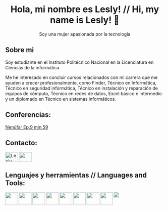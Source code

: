 
<h1 align="center"> Hola, mi nombre es Lesly! // Hi, my name is Lesly! 👋</h1>
<p align="center"> Soy una mujer apasionada por la tecnología</p>

## Sobre mi
<p>Soy estudiante en el Instituto Politécnico Nacional en la Licenciatura en Ciencias de la informática.</p>
<p>Me he interesado en concluir cursos relacionados con mi carrera que me ayuden a crecer profesionalmente, como Finder, Técnico en Informática, Técnico en seguridad informática, Técnico en instalación y reparación de equipos de cómputo, Técnico en redes de datos, Excel básico e intermedio y un diplomado en Técnico en sistemas informáticos.</p>

## Conferencias:
<a href="https://www.youtube.com/live/1koMw0F0yNs?feature=share">Nenúfar Ep.9 min.59</a>

## Contacto: 
<p align="left">
<a href="www.linkedin.com/in/lesly-paola-rivera-vargas" ><img align="center" src="https://upload.wikimedia.org/wikipedia/commons/thumb/0/01/LinkedIn_Logo.svg/2560px-LinkedIn_Logo.svg.png" alt="Lesly Paola Rivera Vargas" height="30" width="40" /></a>
<a href="https://instagram.com/leslyriverav/"><img align="center" src="https://raw.githubusercontent.com/rahuldkjain/github-profile-readme-generator/master/src/images/icons/Social/instagram.svg" height="30" width="40" /></a>
</p> 


## Lenguajes y herramientas // Languages and Tools: 
 <img align="left" src="https://upload.wikimedia.org/wikipedia/commons/thumb/2/27/PHP-logo.svg/2560px-PHP-logo.svg.png" width="40" height="40"/>
 <img align="left" src="https://upload.wikimedia.org/wikipedia/commons/thumb/6/61/HTML5_logo_and_wordmark.svg/2048px-HTML5_logo_and_wordmark.svg.png" width="40" height="40" /> 
  <img align="left" src="https://upload.wikimedia.org/wikipedia/commons/thumb/d/d5/CSS3_logo_and_wordmark.svg/1200px-CSS3_logo_and_wordmark.svg.png" width="40" height="40" />
 <img align="left" src="https://cdn.worldvectorlogo.com/logos/java.svg" width="40" height="40" />
 <img align="left" src="https://upload.wikimedia.org/wikipedia/commons/thumb/9/99/Unofficial_JavaScript_logo_2.svg/2048px-Unofficial_JavaScript_logo_2.svg.png" width="40" height="40" /> 
 <img align="left" src="https://upload.wikimedia.org/wikipedia/commons/thumb/0/08/Canva_icon_2021.svg/2048px-Canva_icon_2021.svg.png" width="40" height="40" /> 
 <img align="left" src="https://upload.wikimedia.org/wikipedia/commons/thumb/9/9a/Visual_Studio_Code_1.35_icon.svg/2048px-Visual_Studio_Code_1.35_icon.svg.png" width="40" height="40" /> 
 <img align="left" src="https://upload.wikimedia.org/wikipedia/commons/thumb/d/d0/Eclipse-Luna-Logo.svg/2560px-Eclipse-Luna-Logo.svg.png" width="40" height="40" /> 
 <p>&nbsp;<img align="left" src=" https://github-readme-stats.vercel.app/api?username=LeslyRivera&show_icons=true&bg_color=00000000" /></p>

